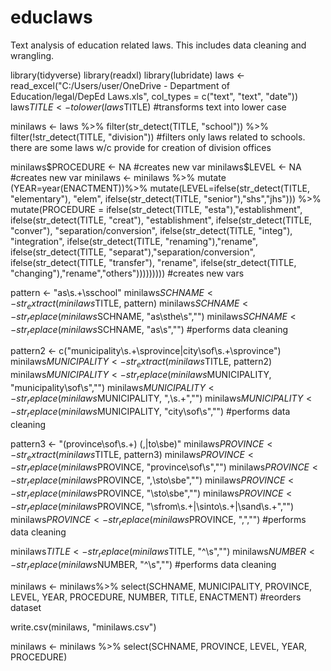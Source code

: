 # educlaws
Text analysis of education related laws.  This includes data cleaning and wrangling.

library(tidyverse)
library(readxl)
library(lubridate)
laws <- read_excel("C:/Users/user/OneDrive - Department of Education/legal/DepEd Laws.xls",
col_types = c("text", "text", "date"))
laws$TITLE <- tolower(laws$TITLE)
#transforms text into lower case

minilaws <- laws %>% filter(str_detect(TITLE, "school")) %>% 
  filter(!str_detect(TITLE, "division"))
#filters only laws related to schools. there are some laws w/c provide for creation of division offices

minilaws$PROCEDURE <- NA #creates new var
minilaws$LEVEL <- NA #creates new var
minilaws <- minilaws %>% mutate (YEAR=year(ENACTMENT))%>% 
  mutate(LEVEL=ifelse(str_detect(TITLE, "elementary"), "elem",
                      ifelse(str_detect(TITLE, "senior"),"shs","jhs"))) %>%
  mutate(PROCEDURE =  ifelse(str_detect(TITLE, "esta"),"establishment", 
                      ifelse(str_detect(TITLE, "creat"), "establishment",
                      ifelse(str_detect(TITLE, "conver"), "separation/conversion", 
                      ifelse(str_detect(TITLE, "integ"), "integration",
                      ifelse(str_detect(TITLE, "renaming"),"rename",
                      ifelse(str_detect(TITLE, "separat"),"separation/conversion",
                      ifelse(str_detect(TITLE, "transfer"), "rename",
                      ifelse(str_detect(TITLE, "changing"),"rename","others"))))))))) 
#creates new vars

pattern <- "as\\s.+\\sschool"
minilaws$SCHNAME <- str_extract(minilaws$TITLE, pattern)
minilaws$SCHNAME <- str_replace(minilaws$SCHNAME, "as\\sthe\\s","")
minilaws$SCHNAME <- str_replace(minilaws$SCHNAME, "as\\s","")
#performs data cleaning

pattern2 <- c("municipality\\s.+\\sprovince|city\\sof\\s.+\\sprovince")
minilaws$MUNICIPALITY <- str_extract(minilaws$TITLE, pattern2)
minilaws$MUNICIPALITY <- str_replace(minilaws$MUNICIPALITY, "municipality\\sof\\s","")
minilaws$MUNICIPALITY <- str_replace(minilaws$MUNICIPALITY, ",\\s.+","")
minilaws$MUNICIPALITY <- str_replace(minilaws$MUNICIPALITY, "city\\sof\\s","")
#performs data cleaning

pattern3 <- "(province\\sof\\s.+) (,|to\\sbe)"
minilaws$PROVINCE <- str_extract(minilaws$TITLE, pattern3)
minilaws$PROVINCE <- str_replace(minilaws$PROVINCE, "province\\sof\\s","")
minilaws$PROVINCE <- str_replace(minilaws$PROVINCE, ",\\sto\\sbe","")
minilaws$PROVINCE <- str_replace(minilaws$PROVINCE, "\\sto\\sbe","")
minilaws$PROVINCE <- str_replace(minilaws$PROVINCE, "\\sfrom\\s.+|\\sinto\\s.+|\\sand\\s.+","")
minilaws$PROVINCE <- str_replace(minilaws$PROVINCE, ",","")
#performs data cleaning

minilaws$TITLE <- str_replace(minilaws$TITLE, "^\\s","")
minilaws$NUMBER <- str_replace(minilaws$NUMBER, "^\\s","")
#performs data cleaning

minilaws <- minilaws%>% select(SCHNAME, MUNICIPALITY, PROVINCE, LEVEL, YEAR, PROCEDURE, NUMBER, TITLE, ENACTMENT)
#reorders dataset

write.csv(minilaws, "minilaws.csv")

minilaws <- minilaws %>% select(SCHNAME, PROVINCE, LEVEL, YEAR, PROCEDURE)








